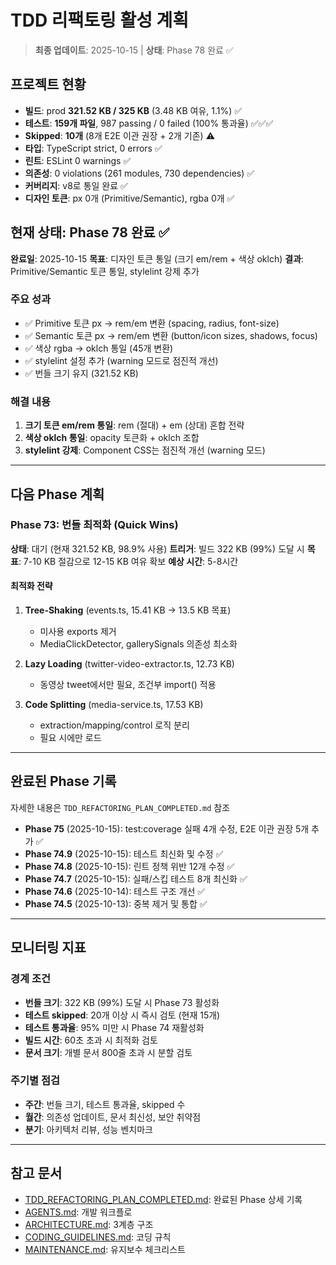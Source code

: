 # TDD 리팩토링 활성 계획

> **최종 업데이트**: 2025-10-15 | **상태**: Phase 78 완료 ✅

## 프로젝트 현황

- **빌드**: prod **321.52 KB / 325 KB** (3.48 KB 여유, 1.1%) ✅
- **테스트**: **159개 파일**, 987 passing / 0 failed (100% 통과율) ✅✅✅
- **Skipped**: **10개** (8개 E2E 이관 권장 + 2개 기존) ⚠️
- **타입**: TypeScript strict, 0 errors ✅
- **린트**: ESLint 0 warnings ✅
- **의존성**: 0 violations (261 modules, 730 dependencies) ✅
- **커버리지**: v8로 통일 완료 ✅
- **디자인 토큰**: px 0개 (Primitive/Semantic), rgba 0개 ✅

## 현재 상태: Phase 78 완료 ✅

**완료일**: 2025-10-15 **목표**: 디자인 토큰 통일 (크기 em/rem + 색상 oklch)
**결과**: Primitive/Semantic 토큰 통일, stylelint 강제 추가

### 주요 성과

- ✅ Primitive 토큰 px → rem/em 변환 (spacing, radius, font-size)
- ✅ Semantic 토큰 px → rem/em 변환 (button/icon sizes, shadows, focus)
- ✅ 색상 rgba → oklch 통일 (45개 변환)
- ✅ stylelint 설정 추가 (warning 모드로 점진적 개선)
- ✅ 번들 크기 유지 (321.52 KB)

### 해결 내용

1. **크기 토큰 em/rem 통일**: rem (절대) + em (상대) 혼합 전략
2. **색상 oklch 통일**: opacity 토큰화 + oklch 조합
3. **stylelint 강제**: Component CSS는 점진적 개선 (warning 모드)

---

## 다음 Phase 계획

### Phase 73: 번들 최적화 (Quick Wins)

**상태**: 대기 (현재 321.52 KB, 98.9% 사용) **트리거**: 빌드 322 KB (99%) 도달
시 **목표**: 7-10 KB 절감으로 12-15 KB 여유 확보 **예상 시간**: 5-8시간

#### 최적화 전략

1. **Tree-Shaking** (events.ts, 15.41 KB → 13.5 KB 목표)
   - 미사용 exports 제거
   - MediaClickDetector, gallerySignals 의존성 최소화

2. **Lazy Loading** (twitter-video-extractor.ts, 12.73 KB)
   - 동영상 tweet에서만 필요, 조건부 import() 적용

3. **Code Splitting** (media-service.ts, 17.53 KB)
   - extraction/mapping/control 로직 분리
   - 필요 시에만 로드

---

## 완료된 Phase 기록

자세한 내용은 `TDD_REFACTORING_PLAN_COMPLETED.md` 참조

- **Phase 75** (2025-10-15): test:coverage 실패 4개 수정, E2E 이관 권장 5개 추가
  ✅
- **Phase 74.9** (2025-10-15): 테스트 최신화 및 수정 ✅
- **Phase 74.8** (2025-10-15): 린트 정책 위반 12개 수정 ✅
- **Phase 74.7** (2025-10-15): 실패/스킵 테스트 8개 최신화 ✅
- **Phase 74.6** (2025-10-14): 테스트 구조 개선 ✅
- **Phase 74.5** (2025-10-13): 중복 제거 및 통합 ✅

---

## 모니터링 지표

### 경계 조건

- **번들 크기**: 322 KB (99%) 도달 시 Phase 73 활성화
- **테스트 skipped**: 20개 이상 시 즉시 검토 (현재 15개)
- **테스트 통과율**: 95% 미만 시 Phase 74 재활성화
- **빌드 시간**: 60초 초과 시 최적화 검토
- **문서 크기**: 개별 문서 800줄 초과 시 분할 검토

### 주기별 점검

- **주간**: 번들 크기, 테스트 통과율, skipped 수
- **월간**: 의존성 업데이트, 문서 최신성, 보안 취약점
- **분기**: 아키텍처 리뷰, 성능 벤치마크

---

## 참고 문서

- [TDD_REFACTORING_PLAN_COMPLETED.md](./TDD_REFACTORING_PLAN_COMPLETED.md):
  완료된 Phase 상세 기록
- [AGENTS.md](../AGENTS.md): 개발 워크플로
- [ARCHITECTURE.md](./ARCHITECTURE.md): 3계층 구조
- [CODING_GUIDELINES.md](./CODING_GUIDELINES.md): 코딩 규칙
- [MAINTENANCE.md](./MAINTENANCE.md): 유지보수 체크리스트
